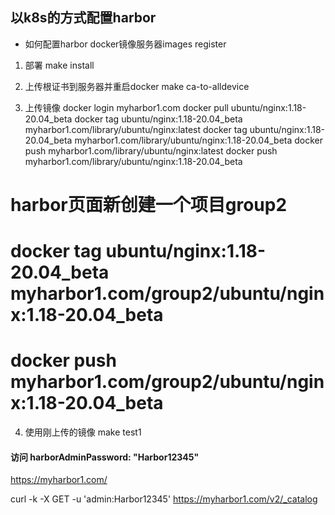 

## 以k8s的方式配置harbor
   - 如何配置harbor docker镜像服务器images register

1. 部署
make install

2. 上传根证书到服务器并重启docker
make ca-to-alldevice

3. 上传镜像
docker login myharbor1.com
docker pull ubuntu/nginx:1.18-20.04_beta
docker tag ubuntu/nginx:1.18-20.04_beta myharbor1.com/library/ubuntu/nginx:latest
docker tag ubuntu/nginx:1.18-20.04_beta myharbor1.com/library/ubuntu/nginx:1.18-20.04_beta
docker push myharbor1.com/library/ubuntu/nginx:latest
docker push myharbor1.com/library/ubuntu/nginx:1.18-20.04_beta

# harbor页面新创建一个项目group2
# docker tag ubuntu/nginx:1.18-20.04_beta myharbor1.com/group2/ubuntu/nginx:1.18-20.04_beta
# docker push myharbor1.com/group2/ubuntu/nginx:1.18-20.04_beta




4. 使用刚上传的镜像
make test1



#### 访问   harborAdminPassword: "Harbor12345" 
https://myharbor1.com/

curl -k -X GET -u 'admin:Harbor12345' https://myharbor1.com/v2/_catalog 

